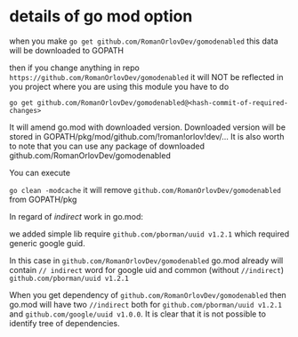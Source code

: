 # details of go mod option
when you make `go get github.com/RomanOrlovDev/gomodenabled`
this data will be downloaded to GOPATH

then if you change anything in repo `https://github.com/RomanOrlovDev/gomodenabled`
it will NOT be reflected in you project where you are using this module
you have to do

`go get github.com/RomanOrlovDev/gomodenabled@<hash-commit-of-required-changes>`

It will amend go.mod with downloaded version. Downloaded version will be stored in 
GOPATH/pkg/mod/github.com/!roman!orlov!dev/...
It is also worth to note that you can use any package of downloaded github.com/RomanOrlovDev/gomodenabled

You can execute

`go clean -modcache`
it will remove `github.com/RomanOrlovDev/gomodenabled` from GOPATH/pkg

In regard of *indirect* work in go.mod:

we added simple lib require `github.com/pborman/uuid v1.2.1` which required generic google guid. 

In this case in `github.com/RomanOrlovDev/gomodenabled` go.mod already will contain
`// indirect` word for google uid and common (without `//indirect`) `github.com/pborman/uuid v1.2.1`

When you get dependency of `github.com/RomanOrlovDev/gomodenabled` then go.mod will have
two `//indirect` both for `github.com/pborman/uuid v1.2.1` and `github.com/google/uuid v1.0.0`.
It is clear that it is not possible to identify tree of dependencies.